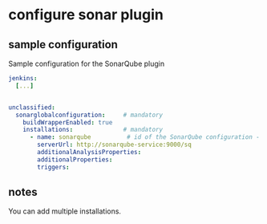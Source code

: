 # configure sonar plugin

## sample configuration
Sample configuration for the SonarQube plugin

```yaml
jenkins:
  [...]


unclassified:
  sonarglobalconfiguration:     # mandatory
    buildWrapperEnabled: true
    installations:              # mandatory
      - name: sonarqube          # id of the SonarQube configuration - to be used in jobs
        serverUrl: http://sonarqube-service:9000/sq
        additionalAnalysisProperties:
        additionalProperties:
        triggers:
```

## notes
You can add multiple installations.
